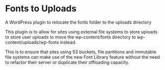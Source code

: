 # Fonts to Uploads

A WordPress plugin to relocate the fonts folder to the uploads directory

This plugin is to allow for sites using external file systems to store uploads to store user uploads to move the
wp-content/fonts directory to wp-content/uploads/wp-fonts instead.

This is to ensure that sites using S3 buckets, file partitions and immutable file systems can make use of the new
Font Library feature without the need to refactor their server or duplicate their offloading capacity.

